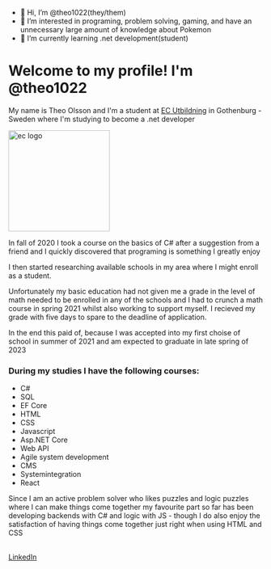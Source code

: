 - 👋 Hi, I’m @theo1022(they/them)
- 👀 I’m interested in programing, problem solving, gaming, and have an unnecessary large amount of knowledge about Pokemon
- 🌱 I’m currently learning .net development(student)

<!---
theo1022/theo1022 is a ✨ special ✨ repository because its `README.md` (this file) appears on your GitHub profile.
You can click the Preview link to take a look at your changes.
--->

<h1>Welcome to my profile! I'm @theo1022</h1>
<p>My name is Theo Olsson and I'm a student at <a href="https://ecutbildning.se/">EC Utbildning</a> in Gothenburg - Sweden where I'm studying to become a .net developer</p>
<img id="EC" src="https://ecutbildning.se/wp-content/uploads/2020/11/ec-logo-mono2.svg" alt="ec logo" style="width: 200px;">
<p>In fall of 2020 I took a course on the basics of C# after a suggestion from a friend and I quickly discovered that programing is something I greatly enjoy</p>
<p>I then started researching available schools in my area where I might enroll as a student.</p>
<p>Unfortunately my basic education had not given me a grade in the level of math needed to be enrolled in any of the schools and I had to crunch a math course in spring 2021 whilst also working to support myself. I recieved my grade with five days to spare to the deadline of application.</p>
<p>In the end this paid of, because I was accepted into my first choise of school in summer of 2021 and am expected to graduate in late spring of 2023</p>
<h3>During my studies I have the following courses:</h3>
<ul>
  <li>C#</li>
  <li>SQL</li>
  <li>EF Core</li>
  <li>HTML</li>
  <li>CSS</li>
  <li>Javascript</li>
  <li>Asp.NET Core</li>
  <li>Web API</li>
  <li>Agile system development</li>
  <li>CMS</li>
  <li>Systemintegration</li>
  <li>React</li>
</ul>
<p>Since I am an active problem solver who likes puzzles and logic puzzles where I can make things come together my favourite part so far has been developing backends with C# and logic with JS - though I do also enjoy the satisfaction of having things come together just right when using HTML and CSS</p>
<br>
<a href="https://www.linkedin.com/in/theo-olsson-39010921b/">LinkedIn</a>

